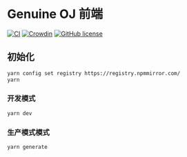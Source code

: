 # Genuine OJ 前端

[![CI](https://github.com/genuine-oj/frontend/actions/workflows/ci.yml/badge.svg)](https://github.com/genuine-oj/frontend/actions/workflows/ci.yml)
[![Crowdin](https://badges.crowdin.net/genuine-oj-frontend/localized.svg)](https://crowdin.com)
[![GitHub license](https://img.shields.io/github/license/genuine-oj/frontend)](https://github.com/genuine-oj/frontend/blob/master/LICENSE.md)

## 初始化

```bash
yarn config set registry https://registry.npmmirror.com/
yarn
```

### 开发模式

```bash
yarn dev
```

### 生产模式模式

```bash
yarn generate
```
